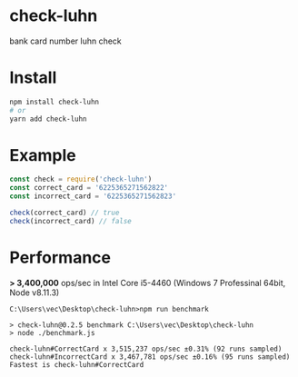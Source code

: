 # check-luhn

bank card number luhn check

# Install

```sh
npm install check-luhn
# or
yarn add check-luhn
```

# Example

```javascript
const check = require('check-luhn')
const correct_card = '6225365271562822'
const incorrect_card = '6225365271562823'

check(correct_card) // true
check(incorrect_card) // false

```

# Performance

**> 3,400,000** ops/sec in Intel Core i5-4460 (Windows 7 Professinal 64bit, Node v8.11.3)

```
C:\Users\vec\Desktop\check-luhn>npm run benchmark

> check-luhn@0.2.5 benchmark C:\Users\vec\Desktop\check-luhn
> node ./benchmark.js

check-luhn#CorrectCard x 3,515,237 ops/sec ±0.31% (92 runs sampled)
check-luhn#IncorrectCard x 3,467,781 ops/sec ±0.16% (95 runs sampled)
Fastest is check-luhn#CorrectCard
```
